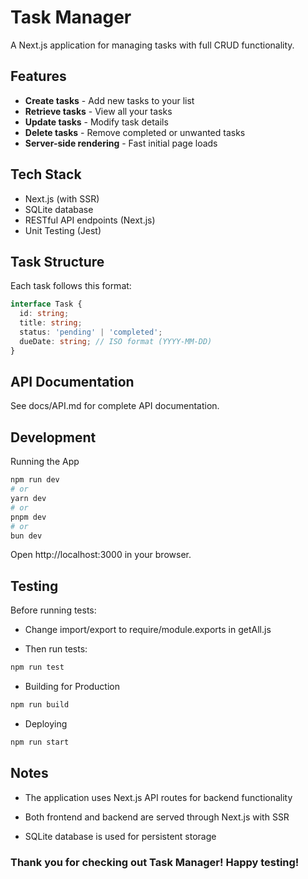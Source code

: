 # Task Manager

A Next.js application for managing tasks with full CRUD functionality.

## Features

- **Create tasks** - Add new tasks to your list  
- **Retrieve tasks** - View all your tasks  
- **Update tasks** - Modify task details  
- **Delete tasks** - Remove completed or unwanted tasks  
- **Server-side rendering** - Fast initial page loads  

## Tech Stack

- Next.js (with SSR)  
- SQLite database  
- RESTful API endpoints (Next.js)
- Unit Testing (Jest)

## Task Structure

Each task follows this format:

```typescript
interface Task {
  id: string;
  title: string;
  status: 'pending' | 'completed';
  dueDate: string; // ISO format (YYYY-MM-DD)
}
```
## API Documentation
See docs/API.md for complete API documentation.

## Development
Running the App
```bash
npm run dev
# or
yarn dev
# or
pnpm dev
# or
bun dev
```

Open http://localhost:3000 in your browser.

## Testing
Before running tests:

- Change import/export to require/module.exports in getAll.js

- Then run tests:

```bash
npm run test
```
- Building for Production
```bash
npm run build
```
- Deploying
```bash
npm run start
```

## Notes
- The application uses Next.js API routes for backend functionality

- Both frontend and backend are served through Next.js with SSR

- SQLite database is used for persistent storage

### Thank you for checking out Task Manager! Happy testing!